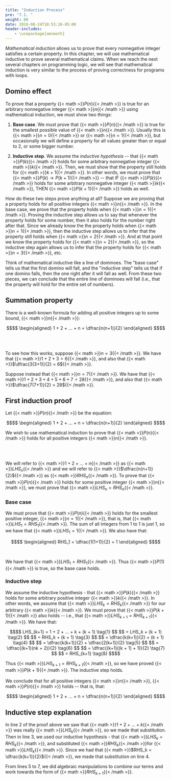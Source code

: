 ```yaml
---
title: "Induction Process"
pre: "7.1. "
weight: 80
date: 2018-08-24T10:53:26-05:00
header-includes:
    - \usepackage{amsmath}
---
```


*Mathematical induction* allows us to prove that every nonnegative integer satisfies a certain property. In this chapter, we will use mathematical inductive to prove several mathematical claims. When we reach the next several chapters on programming logic, we will see that mathematical induction is very similar to the process of proving correctness for programs with loops.

## Domino effect

To prove that a property {{< math >}}$P(n)${{< /math >}} is true for an arbitrary nonnegative integer {{< math >}}$n${{< /math >}} using mathematical induction, we must show two things:

1. **Base case**. We must prove that {{< math >}}$P(n)${{< /math >}} is true for the smallest possible value of {{< math >}}$n${{< /math >}}. Usually this is {{< math >}}$n = 0${{< /math >}} or {{< math >}}$n = 1${{< /math >}}, but occasionally we will define a property for all values greater than or equal to 2, or some bigger number. 

2. **Inductive step**. We assume the *inductive hypothesis* -- that {{< math >}}$P(k)${{< /math >}} holds for some arbitrary nonnegative integer {{< math >}}$k${{< /math >}}. Then, we must show that the property still holds for {{< math >}}$k + 1${{< /math >}}. In other words, we must prove that {{< math >}}$P(k) \rightarrow P(k + 1)${{< /math >}} -- that IF {{< math >}}$P(k)${{< /math >}} holds for some arbitrary nonnegative integer {{< math >}}$k${{< /math >}}, THEN {{< math >}}$P(k + 1)${{< /math >}} holds as well.

How do these two steps prove anything at all? Suppose we are proving that a property holds for all positive integers {{< math >}}$n${{< /math >}}. In the base case, we prove that the property holds when {{< math >}}$n = 1${{< /math >}}. Proving the inductive step allows us to say that whenever the property holds for some number, then it also holds for the number right after that. Since we already know the the property holds when {{< math >}}$n = 1${{< /math >}}, then the inductive step allows us to infer that the property still holds when {{< math >}}$n = 2${{< /math >}}. And at that point we know the property holds for {{< math >}}$n = 2${{< /math >}}, so the inductive step again allows us to infer that the property holds for {{< math >}}$n = 3${{< /math >}}, etc.

Think of mathematical inductive like a line of dominoes. The "base case" tells us that the first domino will fall, and the "inductive step" tells us that if one domino falls, then the one right after it will fall as well. From these two pieces, we can conclude that the entire line of dominoes will fall (i.e., that the property will hold for the entire set of numbers).

## Summation property

There is a well-known formula for adding all positive integers up to some bound, {{< math >}}$n${{< /math >}}:

```math
$$
\begin{aligned}
1 + 2 + ... + n = \dfrac{n(n+1)}{2}
\end{aligned}
$$
```

<br>
<br>

To see how this works, suppose {{< math >}}$n = 3${{< /math >}}. We have that {{< math >}}$1 + 2 + 3 = 6${{< /math >}}, and also that {{< math >}}$\dfrac{3(3+1)}{2} = 6${{< /math >}}. 

Suppose instead that {{< math >}}$n = 7${{< /math >}}. We have that {{< math >}}$1 + 2 + 3 + 4 + 5 + 6 + 7 = 28${{< /math >}}, and also that {{< math >}}$\dfrac{7(7+1)}{2} = 28${{< /math >}}. 

## First induction proof

Let {{< math >}}$P(n)${{< /math >}} be the equation: 

```math
$$
\begin{aligned}
1 + 2 + ... + n = \dfrac{n(n+1)}{2}
\end{aligned}
$$
```

We wish to use mathematical induction to prove that {{< math >}}$P(n)${{< /math >}} holds for all positive integers {{< math >}}$n${{< /math >}}.

<br>
<br>

We will refer to {{< math >}}$1 + 2 + ... + n${{< /math >}} as {{< math >}}$LHS_n${{< /math >}} and we will refer to {{< math >}}$\dfrac{n(n+1)}{2}${{< /math >}} as {{< math >}}$RHS_n${{< /math >}}. To prove that {{< math >}}$P(n)${{< /math >}} holds for some positive integer {{< math >}}$n${{< /math >}}, we must prove that {{< math >}}$LHS_n = RHS_n${{< /math >}}.

### Base case

We must prove that {{< math >}}$P(n)${{< /math >}} holds for the smallest positive integer, {{< math >}}$n = 1${{< /math >}}, that is, that {{< math >}}$LHS_1 = RHS_1${{< /math >}}. The sum of all integers from 1 to 1 is just 1, so we have that {{< math >}}$LHS_1 = 1${{< /math >}}. We also have that:

```math
$$
\begin{aligned}
RHS_1 = \dfrac{1(1+1)}{2} = 1
\end{aligned}
$$
```

<br>

We have that {{< math >}}$LHS_1 = RHS_1${{< /math >}}. Thus {{< math >}}$P(1)${{< /math >}} is true, so the base case holds.

### Inductive step

We assume the inductive hypothesis - that {{< math >}}$P(k)${{< /math >}} holds for some arbitrary positive integer {{< math >}}$k${{< /math >}}. In other words, we assume that {{< math >}}$LHS_k = RHS_k${{< /math >}} for our arbitrary {{< math >}}$k${{< /math >}}. We must prove that {{< math >}}$P(k+1)${{< /math >}} also holds -- i.e., that {{< math >}}$LHS_{k+1} = RHS_{k+1}${{< /math >}}. We have that:

```math
$$
LHS_{k+1} = 1 + 2 + ... + k + (k + 1) \tag{1}
$$
$$
= LHS_k + (k + 1) \tag{2} 
$$
$$
= RHS_k + (k + 1) \tag{3}
$$
$$
= \dfrac{k(k+1)}{2} + (k + 1) \tag{4}
$$
$$
= \dfrac{k(k+1)}{2} + \dfrac{2(k+1)}{2} \tag{5}
$$
$$
= \dfrac{(k+1)(nk + 2)}{2} \tag{6}
$$
$$
= \dfrac{(k+1)((k + 1) + 1)}{2} \tag{7}
$$
$$
= RHS_{k+1} \tag{8}
$$
```

Thus {{< math >}}$LHS_{k+1} = RHS_{k+1}${{< /math >}}, so we have proved {{< math >}}$P(k+1)${{< /math >}}. The inductive step holds.
<br><br>
We conclude that for all positive integers {{< math >}}$n${{< /math >}}, {{< math >}}$P(n)${{< /math >}} holds  -- that is, that:

```math
$$
\begin{aligned}
1 + 2 + ... + n = \dfrac{n(n+1)}{2}
\end{aligned}
$$
```

## Inductive step explanation

In line 2 of the proof above we saw that {{< math >}}$1 + 2 + ... + k${{< /math >}} was really {{< math >}}$LHS_k${{< /math >}}, so we made that substitution. Then in line 3, we used our inductive hypothesis - that {{< math >}}$LHS_k = RHS_k${{< /math >}}, and substituted {{< math >}}$RHS_k${{< /math >}}for {{< math >}}$LHS_k${{< /math >}}. Since we had that {{< math >}}$RHS_k = \dfrac{k(k+1)}{2}${{< /math >}}, we made that substitution on line 4. 

From lines 5 to 7, we did algebraic manipulations to combine our terms and work towards the form of {{< math >}}$RHS_{k+1}${{< /math >}}. 